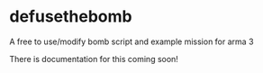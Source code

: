 defusethebomb
=============

A free to use/modify bomb script and example mission for arma 3


There is documentation for this coming soon!
